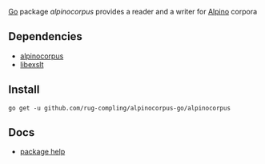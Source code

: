 
[Go](http://golang.org/) package _alpinocorpus_ provides a reader and a writer for [Alpino](http://www.let.rug.nl/vannoord/alp/Alpino/) corpora

## Dependencies

 * [alpinocorpus](https://github.com/rug-compling/alpinocorpus)
 * [libexslt](http://xmlsoft.org/xslt/EXSLT/)

## Install

    go get -u github.com/rug-compling/alpinocorpus-go/alpinocorpus

## Docs

 * [package help](http://gopkgdoc.appspot.com/pkg/github.com/rug-compling/alpinocorpus-go/alpinocorpus)
